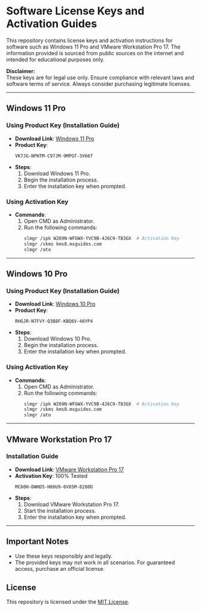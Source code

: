 # Software License Keys and Activation Guides

This repository contains license keys and activation instructions for software such as Windows 11 Pro and VMware Workstation Pro 17. The information provided is sourced from public sources on the internet and intended for educational purposes only.

**Disclaimer:**  
These keys are for legal use only. Ensure compliance with relevant laws and software terms of service. Always consider purchasing legitimate licenses.

---

## Windows 11 Pro

### Using Product Key (Installation Guide)

- **Download Link**: [Windows 11 Pro](https://www.microsoft.com/software-download/windows11)
- **Product Key**:
  ```
  VK7JG-NPHTM-C97JM-9MPGT-3V66T
  ```
- **Steps**:
  1. Download Windows 11 Pro.
  2. Begin the installation process.
  3. Enter the installation key when prompted.

### Using Activation Key

- **Commands**:
  1. Open CMD as Administrator.
  2. Run the following commands:
     ```bash
     slmgr /ipk W269N-WFGWX-YVC9B-4J6C9-T83GX  # Activation Key
     slmgr /skms kms8.msguides.com
     slmgr /ato
     ```

---

## Windows 10 Pro

### Using Product Key (Installation Guide)

- **Download Link**: [Windows 10 Pro](https://www.microsoft.com/en-gb/software-download/windows10)
- **Product Key**:
  ```
  RHGJR-N7FVY-Q3B8F-KBQ6V-46YP4
  ```
- **Steps**:
  1. Download Windows 10 Pro.
  2. Begin the installation process.
  3. Enter the installation key when prompted.

### Using Activation Key

- **Commands**:
  1. Open CMD as Administrator.
  2. Run the following commands:
     ```bash
     slmgr /ipk W269N-WFGWX-YVC9B-4J6C9-T83GX  # Activation Key
     slmgr /skms kms8.msguides.com
     slmgr /ato
     ```

---

## VMware Workstation Pro 17

### Installation Guide

- **Download Link**: [VMware Workstation Pro 17](https://www.vmware.com/products/desktop-hypervisor/workstation-and-fusion)
- **Activation Key**: 100% Tested
  ```
  MC60H-DWHD5-H80U9-6V85M-8280D
  ```
- **Steps**:
  1. Download VMware Workstation Pro 17.
  2. Start the installation process.
  3. Enter the installation key when prompted.

---

## Important Notes

- Use these keys responsibly and legally.
- The provided keys may not work in all scenarios. For guaranteed access, purchase an official license.

## License

This repository is licensed under the [MIT License](LICENSE).
